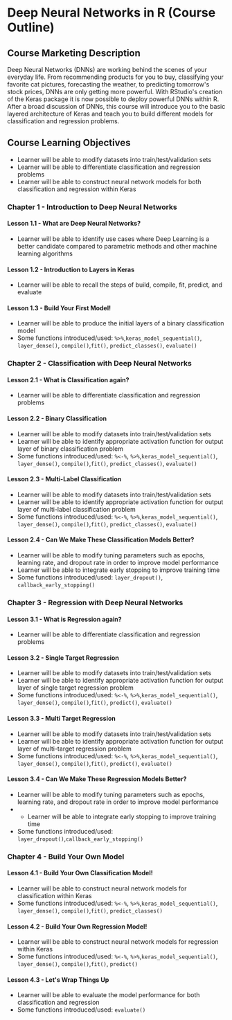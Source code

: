 # Deep Neural Networks in R (Course Outline)
## Course Marketing Description
Deep Neural Networks (DNNs) are working behind the scenes of your everyday life. From recommending products for you to buy, classifying your favorite cat pictures, forecasting the weather, to predicting tomorrow's stock prices, DNNs are only getting more powerful. With RStudio's creation of the Keras package it is now possible to deploy powerful DNNs within R. After a broad discussion of DNNs, this course will introduce you to the basic layered architecture of Keras and teach you to build different models for classification and regression problems.
## Course Learning Objectives
* Learner will be able to modify datasets into train/test/validation sets
* Learner will be able to differentiate classification and regression problems
* Learner will be able to construct neural network models for both classification and regression within Keras
### Chapter 1 - Introduction to Deep Neural Networks
#### Lesson 1.1 - What are Deep Neural Networks?
* Learner will be able to identify use cases where Deep Learning is a better candidate compared to parametric methods and other machine learning algorithms
#### Lesson 1.2 - Introduction to Layers in Keras
* Learner will be able to recall the steps of build, compile, fit, predict, and evaluate
#### Lesson 1.3 - Build Your First Model!
* Learner will be able to produce the initial layers of a binary classification model
* Some functions introduced/used: `%>%`,`keras_model_sequential()`, `layer_dense()`, `compile()`,`fit()`, `predict_classes()`, `evaluate()`
### Chapter 2 - Classification with Deep Neural Networks
#### Lesson 2.1 - What is Classification again?
* Learner will be able to differentiate classification and regression problems
#### Lesson 2.2 - Binary Classification
* Learner will be able to modify datasets into train/test/validation sets
* Learner will be able to identify appropriate activation function for output layer of binary classification problem
* Some functions introduced/used: `%<-%`, `%>%`,`keras_model_sequential()`, `layer_dense()`, `compile()`,`fit()`, `predict_classes()`, `evaluate()`
#### Lesson 2.3 - Multi-Label Classification 
* Learner will be able to modify datasets into train/test/validation sets
* Learner will be able to identify appropriate activation function for output layer of multi-label classification problem
* Some functions introduced/used: `%<-%`, `%>%`,`keras_model_sequential()`, `layer_dense()`, `compile()`,`fit()`, `predict_classes()`, `evaluate()`
#### Lesson 2.4 - Can We Make These Classification Models Better?
* Learner will be able to modify tuning parameters such as epochs, learning rate, and dropout rate in order to improve model performance
* Learner will be able to integrate early stopping to improve training time
* Some functions introduced/used: `layer_dropout()`, `callback_early_stopping()` 
### Chapter 3 - Regression with Deep Neural Networks
#### Lesson 3.1 - What is Regression again?
* Learner will be able to differentiate classification and regression problems
#### Lesson 3.2 - Single Target Regression
* Learner will be able to modify datasets into train/test/validation sets
* Learner will be able to identify appropriate activation function for output layer of single target regression problem
* Some functions introduced/used: `%<-%`, `%>%`,`keras_model_sequential()`, `layer_dense()`, `compile()`,`fit()`, `predict()`, `evaluate()`
#### Lesson 3.3 - Multi Target Regression
* Learner will be able to modify datasets into train/test/validation sets
* Learner will be able to identify appropriate activation function for output layer of multi-target regression problem
* Some functions introduced/used: `%<-%`, `%>%`,`keras_model_sequential()`, `layer_dense()`, `compile()`,`fit()`, `predict()`, `evaluate()`
#### Lesson 3.4 - Can We Make These Regression Models Better?
* Learner will be able to modify tuning parameters such as epochs, learning rate, and dropout rate in order to improve model performance
* * Learner will be able to integrate early stopping to improve training time
* Some functions introduced/used: `layer_dropout()`,`callback_early_stopping()` 
### Chapter 4 - Build Your Own Model
#### Lesson 4.1 - Build Your Own Classification Model!
* Learner will be able to construct neural network models for classification within Keras
* Some functions introduced/used: `%<-%`, `%>%`,`keras_model_sequential()`, `layer_dense()`, `compile()`,`fit()`, `predict_classes()`
#### Lesson 4.2 - Build Your Own Regression Model!
* Learner will be able to construct neural network models for regression within Keras
* Some functions introduced/used: `%<-%`, `%>%`,`keras_model_sequential()`, `layer_dense()`, `compile()`,`fit()`, `predict()`
#### Lesson 4.3 - Let's Wrap Things Up
* Learner will be able to evaluate the model performance for both classification and regression
* Some functions introduced/used: `evaluate()`

